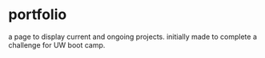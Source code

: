 # portfolio
a page to display current and ongoing projects.
initially made to complete a challenge for UW boot camp.
